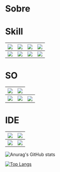 # Sobre 


# Skill

<table border="0">
<thead>
  <tr>
    <th><img src="https://img.shields.io/badge/MySQL-005C84?style=for-the-badge&logo=mysql&logoColor=white"></th>
    <th><img src="https://img.shields.io/badge/MariaDB-003545?style=for-the-badge&logo=mariadb&logoColor=white"></th>
    <th><img src="https://img.shields.io/badge/Apache-D22128?style=for-the-badge&logo=Apache&logoColor=white"></th>
    <th><img src="https://img.shields.io/badge/JavaScript-323330?style=for-the-badge&logo=javascript&logoColor=F7DF1E"></th>
  </tr>
</thead>
<tbody>
  <tr>
    <td><img src="https://img.shields.io/badge/HTML5-E34F26?style=for-the-badge&logo=html5&logoColor=white"></td>
    <td><img src="https://img.shields.io/badge/PHP-777BB4?style=for-the-badge&logo=php&logoColor=white"></td>
    <td><img src="https://img.shields.io/badge/Python-FFD43B?style=for-the-badge&logo=python&logoColor=blue"></td>
    <td><img src="https://img.shields.io/badge/CSS3-1572B6?style=for-the-badge&logo=css3&logoColor=white"></td>
  </tr>
</tbody>
</table>

    
    
  # SO
  
  
  
  <table border="0">
<thead>
  <tr>
    <th>
<img src="https://img.shields.io/badge/Kali_Linux-557C94?style=for-the-badge&logo=kali-linux&logoColor=white"></th>
    <th> <img src="https://img.shields.io/badge/Linux_Mint-87CF3E?style=for-the-badge&logo=linux-mint&logoColor=white"></th>
    
   
  </tr>
</thead>
<tbody>
  <tr>
    <td><img src="https://img.shields.io/badge/HTML5-E34F26?style=for-the-badge&logo=html5&logoColor=white"></td>
    <td><img src="https://img.shields.io/badge/Fedora-294172?style=for-the-badge&logo=fedora&logoColor=white"></td>
    <th><img src="https://img.shields.io/badge/Windows-0078D6?style=for-the-badge&logo=windows&logoColor=white"></th>
  </tr>
</tbody>
</table>
  

  
  # IDE
  
    
  <table border="0">
<thead>
  <tr>
    <th><img src="https://img.shields.io/badge/apache%20netbeans-1B6AC6?style=for-the-badge&logo=apache%20netbeans%20IDE&logoColor=white"></th>
    <th> <img src="https://img.shields.io/badge/Notepad++-90E59A.svg?style=for-the-badge&logo=notepad%2B%2B&logoColor=black"></th>
    
   
  </tr>
</thead>
<tbody>
  <tr>
    <td><img src="http://img.shields.io/badge/-PHPStorm-181717?style=for-the-badge&logo=phpstorm&logoColor=white"></td>
    <td><img src="https://img.shields.io/badge/VSCode-0078D4?style=for-the-badge&logo=visual%20studio%20code&logoColor=white"></td>
   
  </tr>
</tbody>
</table>
  

  ![Anurag's GitHub stats](https://github-readme-stats.vercel.app/api?username=LincolnArantes&show_icons=true&theme=transparent)

[![Top Langs](https://github-readme-stats.vercel.app/api/top-langs/?username=LincolnArantes&hide_progress=false)](https://github.com/anuraghazra/github-readme-stats)
  

